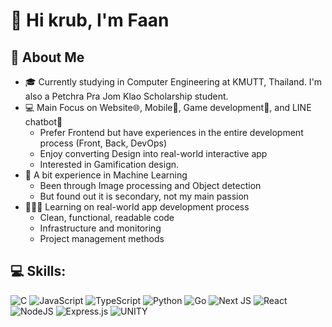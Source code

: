 # 🫡 Hi krub, I'm Faan

## 👤 About Me
* 🎓 Currently studying in Computer Engineering at KMUTT, Thailand. I'm also a Petchra Pra Jom Klao Scholarship student.
* 💻 Main Focus on Website🌐, Mobile📱, Game development👾, and LINE chatbot💬
  * Prefer Frontend but have experiences in the entire development process (Front, Back, DevOps)
  * Enjoy converting Design into real-world interactive app
  * Interested in Gamification design.
* 🤖 A bit experience in Machine Learning
  * Been through Image processing and Object detection
  * But found out it is secondary, not my main passion
* 🧑🏽‍💻 Learning on real-world app development process
  * Clean, functional, readable code
  * Infrastructure and monitoring
  * Project management methods
## 💻 Skills:
![C](https://img.shields.io/badge/c-%2300599C.svg?style=for-the-badge&logo=c&logoColor=white) ![JavaScript](https://img.shields.io/badge/javascript-%23323330.svg?style=for-the-badge&logo=javascript&logoColor=%23F7DF1E) ![TypeScript](https://img.shields.io/badge/typescript-%23007ACC.svg?style=for-the-badge&logo=typescript&logoColor=white) ![Python](https://img.shields.io/badge/python-3670A0?style=for-the-badge&logo=python&logoColor=ffdd54) ![Go](https://img.shields.io/badge/go-%2300ADD8.svg?style=for-the-badge&logo=go&logoColor=white) ![Next JS](https://img.shields.io/badge/Next-black?style=for-the-badge&logo=next.js&logoColor=white) ![React](https://img.shields.io/badge/react-%2320232a.svg?style=for-the-badge&logo=react&logoColor=%2361DAFB) ![NodeJS](https://img.shields.io/badge/node.js-6DA55F?style=for-the-badge&logo=node.js&logoColor=white) ![Express.js](https://img.shields.io/badge/express.js-%23404d59.svg?style=for-the-badge&logo=express&logoColor=%2361DAFB) ![UNITY](https://img.shields.io/badge/Unity-%2320232a.svg?style=for-the-badge&logo=unity&logoColor=white)
